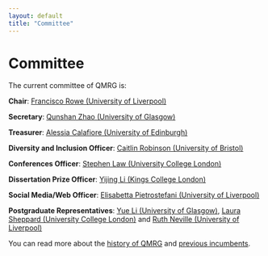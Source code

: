 ```yaml
---
layout: default
title: "Committee"
---
```


# Committee

The current committee of QMRG is:

**Chair**: [Francisco Rowe (University of Liverpool)](https://www.liverpool.ac.uk/environmental-sciences/staff/francisco-javier-rowe-gonzalez/)

**Secretary**: [Qunshan Zhao (University of Glasgow)](https://www.gla.ac.uk/schools/socialpolitical/staff/qunshanzhao/)

**Treasurer**: [Alessia Calafiore (University of Edinburgh)](https://www.research.ed.ac.uk/en/persons/alessia-calafiore)

**Diversity and Inclusion Officer**: [Caitlin Robinson (University of Bristol)](https://research-information.bris.ac.uk/en/persons/caitlin-robinson)

**Conferences Officer**: [Stephen Law (University College London)](https://www.ucl.ac.uk/bartlett/architecture/people/mphil-phd/stephen-law)

**Dissertation Prize Officer**: [Yijing Li (Kings College London)](https://www.kcl.ac.uk/people/yijing-li)

**Social Media/Web Officer**: [Elisabetta Pietrostefani (University of Liverpool)](https://www.liverpool.ac.uk/environmental-sciences/staff/elisabetta-pietrostefani/)

**Postgraduate Representatives**: [Yue Li (University of Glasgow)](https://www.ubdc.ac.uk/about-ubdc/who-we-are/team-profiles/phd-students/yue-li/), [Laura Sheppard (University College London)](https://iris.ucl.ac.uk/iris/browse/profile?upi=LSHEP63) and [Ruth Neville (University of Liverpool)](https://www.liverpool.ac.uk/geographic-data-science/our-people/)

You can read more about the [history of QMRG](https://qmrg.github.io/history_of_qmrg) and [previous incumbents](https://qmrg.github.io/past_committee).

